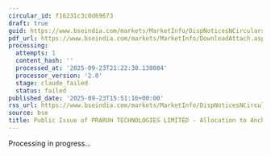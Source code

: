 ```yaml
---
circular_id: f16231c3c0d69673
draft: true
guid: https://www.bseindia.com/markets/MarketInfo/DispNoticesNCirculars.aspx?Noticeid={EBB2A781-5E17-42F9-9BEF-E9FC564B6FBD}&noticeno=20250923-79&dt=09/23/2025&icount=79&totcount=84&flag=0
pdf_url: https://www.bseindia.com/markets/MarketInfo/DownloadAttach.aspx?id=20250923-79&attachedId=8ca92971-67a1-49cb-9391-822d1106694a
processing:
  attempts: 1
  content_hash: ''
  processed_at: '2025-09-23T21:22:30.138084'
  processor_version: '2.0'
  stage: claude_failed
  status: failed
published_date: '2025-09-23T15:51:16+00:00'
rss_url: https://www.bseindia.com/markets/MarketInfo/DispNoticesNCirculars.aspx?Noticeid={EBB2A781-5E17-42F9-9BEF-E9FC564B6FBD}&noticeno=20250923-79&dt=09/23/2025&icount=79&totcount=84&flag=0
source: bse
title: Public Issue of PRARUH TECHNOLOGIES LIMITED - Allocation to Anchor Investors
---
```


Processing in progress...
